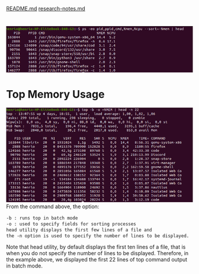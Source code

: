 [README.md](README.md#sub-section)
[research-notes.md](research-notes.md#sub-section)

#   

![This is an image](/assets/images/ps.png)

# Top Memory Usage
![This is an image](/assets/images/top-HP-henri.png)
From the command above, the option:

    -b : runs top in batch mode
    -o : used to specify fields for sorting processes
    head utility displays the first few lines of a file and
    the -n option is used to specify the number of lines to be displayed.

Note that head utility, by default displays the first ten lines of a file, that is when you do not specify the number of lines to be displayed. Therefore, in the example above, we displayed the first 22 lines of top command output in batch mode.

# 